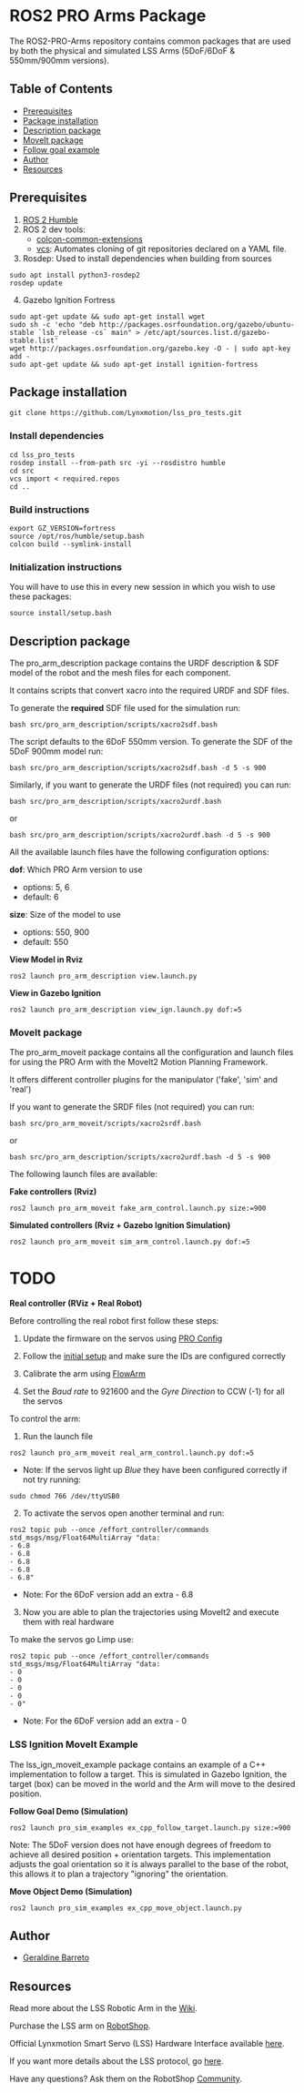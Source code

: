 # ROS2 PRO Arms Package

The ROS2-PRO-Arms repository contains common packages that are used by both the physical and simulated LSS Arms (5DoF/6DoF & 550mm/900mm versions).

## Table of Contents

- [Prerequisites](#prerequisites)
- [Package installation](#package-installation)
- [Description package](#description-package)
- [MoveIt package](#moveit-package)
- [Follow goal example](#lss-ignition-moveit-example)
- [Author](#author)
- [Resources](#resources)

## Prerequisites

1. [ROS 2 Humble](https://docs.ros.org/en/humble/Installation.html)
2. ROS 2 dev tools:
    - [colcon-common-extensions](https://pypi.org/project/colcon-common-extensions/)
    - [vcs](https://pypi.org/project/vcstool/): Automates cloning of git repositories declared on a YAML file.
3. Rosdep: Used to install dependencies when building from sources
```
sudo apt install python3-rosdep2
rosdep update
```
4. Gazebo Ignition Fortress
```
sudo apt-get update && sudo apt-get install wget
sudo sh -c 'echo "deb http://packages.osrfoundation.org/gazebo/ubuntu-stable `lsb_release -cs` main" > /etc/apt/sources.list.d/gazebo-stable.list'
wget http://packages.osrfoundation.org/gazebo.key -O - | sudo apt-key add -
sudo apt-get update && sudo apt-get install ignition-fortress
```

## Package installation

```
git clone https://github.com/Lynxmotion/lss_pro_tests.git
```

### Install dependencies

```
cd lss_pro_tests
rosdep install --from-path src -yi --rosdistro humble
cd src
vcs import < required.repos
cd ..
```

### Build instructions

```
export GZ_VERSION=fortress
source /opt/ros/humble/setup.bash
colcon build --symlink-install
```

### Initialization instructions

You will have to use this in every new session in which you wish to use these packages:

```
source install/setup.bash
```

## Description package

The pro_arm_description package contains the URDF description & SDF model of the robot and the mesh files for each component.

It contains scripts that convert xacro into the required URDF and SDF files.

To generate the **required** SDF file used for the simulation run:
```
bash src/pro_arm_description/scripts/xacro2sdf.bash
```

The script defaults to the 6DoF 550mm version. To generate the SDF of the 5DoF 900mm model run:
```
bash src/pro_arm_description/scripts/xacro2sdf.bash -d 5 -s 900
```

Similarly, if you want to generate the URDF files (not required) you can run:
```
bash src/pro_arm_description/scripts/xacro2urdf.bash
```
or
```
bash src/pro_arm_description/scripts/xacro2urdf.bash -d 5 -s 900
```
All the available launch files have the following configuration options:

**dof**: Which PRO Arm version to use
- options: 5, 6
- default: 6

**size**: Size of the model to use
- options: 550, 900
- default: 550

**View Model in Rviz**

```
ros2 launch pro_arm_description view.launch.py
```

**View in Gazebo Ignition**

```
ros2 launch pro_arm_description view_ign.launch.py dof:=5
```

### MoveIt package

The pro_arm_moveit package contains all the configuration and launch files for using the PRO Arm with the MoveIt2 Motion Planning Framework.

It offers different controller plugins for the manipulator ('fake', 'sim' and 'real')

If you want to generate the SRDF files (not required) you can run:
```
bash src/pro_arm_moveit/scripts/xacro2srdf.bash
```
or
```
bash src/pro_arm_description/scripts/xacro2urdf.bash -d 5 -s 900
```

The following launch files are available:

**Fake controllers (Rviz)**

```
ros2 launch pro_arm_moveit fake_arm_control.launch.py size:=900
```

**Simulated controllers (Rviz + Gazebo Ignition Simulation)**

```
ros2 launch pro_arm_moveit sim_arm_control.launch.py dof:=5
```
# TODO

**Real controller (RViz + Real Robot)**

Before controlling the real robot first follow these steps:

1. Update the firmware on the servos using [PRO Config](https://wiki.lynxmotion.com/info/wiki/lynxmotion/view/lynxmotion-smart-servo/lss-configuration-software/)

2. Follow the [initial setup](https://wiki.lynxmotion.com/info/wiki/lynxmotion/view/ses-software/lss-flowarm/?#HInitialSetup) and make sure the IDs are configured correctly

3. Calibrate the arm using [FlowArm](https://www.robotshop.com/products/lynxmotion-lss-lss-flowarm-app-download)

4. Set the *Baud rate* to 921600 and the *Gyre Direction* to CCW (-1) for all the servos

To control the arm:

1. Run the launch file

```
ros2 launch pro_arm_moveit real_arm_control.launch.py dof:=5
```

* Note: If the servos light up *Blue* they have been configured correctly if not try running:
```
sudo chmod 766 /dev/ttyUSB0
```

2. To activate the servos open another terminal and run:
```
ros2 topic pub --once /effort_controller/commands std_msgs/msg/Float64MultiArray "data:
- 6.8
- 6.8
- 6.8
- 6.8
- 6.8"
```
* Note: For the 6DoF version add an extra - 6.8

3. Now you are able to plan the trajectories using MoveIt2 and execute them with real hardware

To make the servos go Limp use:
```
ros2 topic pub --once /effort_controller/commands std_msgs/msg/Float64MultiArray "data:
- 0
- 0
- 0
- 0
- 0"
```
* Note: For the 6DoF version add an extra - 0

### LSS Ignition MoveIt Example

The lss_ign_moveit_example package contains an example of a C++ implementation to follow a target. This is simulated in Gazebo Ignition, the target (box) can be moved in the world and the Arm will move to the desired position.

**Follow Goal Demo (Simulation)**

```
ros2 launch pro_sim_examples ex_cpp_follow_target.launch.py size:=900
```

Note: The 5DoF version does not have enough degrees of freedom to achieve all desired position + orientation targets. This implementation adjusts the goal orientation so it is always parallel to the base of the robot, this allows it to plan a trajectory "ignoring" the orientation.

**Move Object Demo (Simulation)**

```
ros2 launch pro_sim_examples ex_cpp_move_object.launch.py
```

## Author

- [Geraldine Barreto](http://github.com/geraldinebc)

## Resources

Read more about the LSS Robotic Arm in the [Wiki](https://wiki.lynxmotion.com/info/wiki/lynxmotion/view/ses-v2-arms/).

Purchase the LSS arm on [RobotShop](https://www.robotshop.com/collections/lynxmotion-smart-servos-articulated-arm).

Official Lynxmotion Smart Servo (LSS) Hardware Interface available [here](https://github.com/Lynxmotion/LSS-ROS2-Control).

If you want more details about the LSS protocol, go [here](https://wiki.lynxmotion.com/info/wiki/lynxmotion/view/lynxmotion-smart-servo/lss-communication-protocol/).

Have any questions? Ask them on the RobotShop [Community](https://community.robotshop.com/forum/c/lynxmotion/electronics-software/27).
